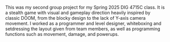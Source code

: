 This was my second group project for my Spring 2025 DIG 4715C class. It is a stealth game with visual and gameplay direction heavily inspired by classic DOOM, from the blocky design to the lack of Y-axis camera movement. I worked as a programmer and level designer, whiteboxing and setdressing the layout given from team members, as well as programming functions such as movement, damage, and powerups.
